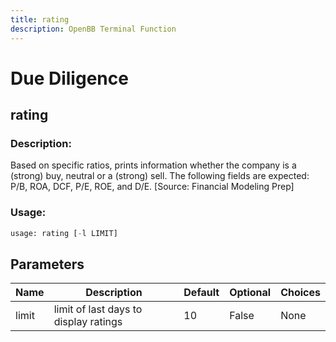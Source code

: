 ```yaml
---
title: rating
description: OpenBB Terminal Function
---
```


# Due Diligence

## rating

### Description: 

Based on specific ratios, prints information whether the company is a (strong) buy, neutral or a (strong) sell. The following fields are expected: P/B, ROA, DCF, P/E, ROE, and D/E. [Source: Financial Modeling Prep]

### Usage: 
```python
usage: rating [-l LIMIT]
```

## Parameters

| Name | Description | Default | Optional | Choices |
| ---- | ----------- | ------- | -------- | ------- |
| limit | limit of last days to display ratings | 10 | False | None |


